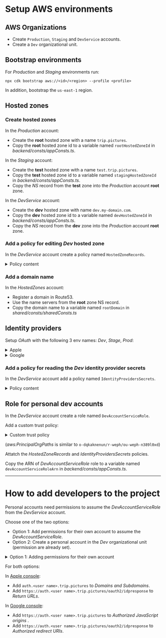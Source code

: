 # Setup AWS environments

## AWS Organizations
* Create `Production`, `Staging` and `DevService` accounts.
* Create a `Dev` organizational unit.

## Bootstrap environments

For *Production* and *Staging* environments run:

`npx cdk bootstrap aws://<id>/<region> --profile <profile>`

In addition, bootstrap the `us-east-1` region.

## Hosted zones

### Create hosted zones

In the *Production* account:
* Create the **root** hosted zone with a name `trip.pictures`.
* Copy the **root** hosted zone id to a variable named `rootHostedZoneId` in *backend/consts/appConsts.ts*.

In the *Staging* account:
* Create the **test** hosted zone with a name `test.trip.pictures`.
* Copy the **test** hosted zone id to a variable named `stagingHostedZoneId` in *backend/consts/appConsts.ts*.
* Copy the *NS* record from the **test** zone into the *Production* account **root** zone.

In the *DevService* account:
* Create the **dev** hosted zone with name `dev.my-domain.com`.
* Copy the **dev** hosted zone id to a variable named `devHostedZoneId` in *backend/consts/appConsts.ts*.
* Copy the *NS* record from the **dev** zone into the *Production* account **root** zone.

### Add a policy for editing *Dev* hosted zone

In the *DevService* account create a policy named `HostedZoneRecords`.

<details>
    <summary>Policy content</summary>

    {
        "Version": "2012-10-17",
        "Statement": [
            {
                "Effect": "Allow",
                "Action": "route53:ChangeResourceRecordSets",
                "Resource": "arn:aws:route53:::hostedzone/<DEV HOSTED ZONE ID>"
            },
            {
                "Effect": "Allow",
                "Action": "route53:ListHostedZonesByName",
                "Resource": "*"
            }
        ]
    }
</details>

### Add a domain name

In the *HostedZones* account:

* Register a domain in Route53.
* Use the name servers from the **root** zone NS record.
* Copy the domain name to a variable named `rootDomain` in *shared/consts/sharedConsts.ts*

## Identity providers

Setup *OAuth* with the following 3 env names: *Dev*, *Stage*, *Prod*:

<details>
<summary>Apple</summary>

1. Go to your [Apple developer account](https://developer.apple.com/account).
2. Go to *Certificates, Identifiers & Profiles* > *Identifiers*
3. Add a new identifier for each environment (*Dev*, *Stage*, *Prod*).
4. Choose *App IDs*.
5. Type *App*.
6. Description: `<app-name> <env>`.
7. Bundle ID: `<app-name><env>`.
8. Select *Sign In with Apple* checkbox.
9. *Continue* > *Register*.
10. Select *Service IDs* from the dropdown on the right.
11. Add new *Service ID*.
12. Description: `<app-name> <env>` (skip ENV for *Prod*).
13. Identifier: `<app-name>Website<env>`.
14. Write the identifier to variables `appleClientIdDev`, `appleClientIdStaging` and `appleClientIdProd` in *backend/consts/appConsts.ts*.
14. *Continue* > *Register*.
15. Choose again the service from the list.
16. Check *Sign in with Apple*, click *Configure*.
17. Add `auth.trip.pictures` to *Domains and Subdomains*.
18. Add `https://auth.trip.pictures/oauth2/idpresponse` to *Return URLs*.
19. *Continue* > *Save*.
20. Go to *Keys* and create new.
21. Key name: `<app-name><env>`.
22. Check *Sign in with Apple*, click *Configure*, choose the primary App ID.
23. *Save* > *Continue* > *Register* > *Download* > *Done*.
24. Copy the key ids to variables `appleKeyIdDev`, `appleKeyIdStaging` and `appleKeyIdProd` in *backend/consts/appConsts.ts*.
25. In the AWS accounts (*DevService*, *Staging* and *Production) add a string parameter to *Parameter store* (for *DevService* use a **secure** string) and put the downloaded private key in it.
26. Copy the name of the string parameter to a single variable named `applePrivateKeyParamName` in *backend/consts/appConsts.ts*.
</details>



<details>
<summary>Google</summary>

1. Go to [Credentials](https://console.cloud.google.com/apis/credentials) in *Google Cloud*.
2. Click *Create credentials* > *OAuth client ID*.
3. Select the *Web application* type.
4. Add `https://auth.trip.pictures` to *Authorized JavaScript origins* .
5. Add `https://auth.trip.pictures/oauth2/idpresponse` to *Authorized redirect URIs*.
6. Copy *Client ID* to variables named `googleClientIdDev`, `googleClientIdStaging` and `googleClientIdProd` in *backend/consts/appConsts.ts*.
7. In the AWS accounts (*DevService*, *Staging* and *Production*) add a string parameter to *Parameter store* (for *DevService* use a **secure** string) and put the *Client secret* in it.
8. Copy the name of the string parameter to a single variable named `googleClientSecretParamName` in *backend/consts/appConsts.ts*.
</details>

### Add a policy for reading the *Dev* identity provider secrets

In the *DevService* account add a policy named `IdentityProvidersSecrets`.

<details>
    <summary>Policy content</summary>

    {
      "Version": "2012-10-17",
      "Statement": [
          {
              "Effect": "Allow",
              "Action": "ssm:GetParameters",
              "Resource": [
                  "arn:aws:ssm:<region>:<account-id>:parameter/<google-client-secret-parameter-name>",
                  "arn:aws:ssm:<region>:<account-id>:parameter/<apple-private-key-parameter-name>"
              ]
          }
      ]
    }
</details>

## Role for personal dev accounts

In the *DevService* account create a role named `DevAccountServiceRole`.

Add a custom trust policy:

<details>
    <summary>Custom trust policy</summary>

    {
        "Version": "2012-10-17",
        "Statement": [
            {
                "Effect": "Allow",
                "Principal": {
                    "AWS": "*"
                },
                "Action": "sts:AssumeRole",
                "Condition": {
                    "ForAnyValue:StringLike": {
                        "aws:PrincipalOrgPaths": "<path-to-dev-organizational-unit>/*"
                    }
                }
            }
        ]
    }
</details>

(*aws:PrincipalOrgPaths* is similar to `o-dqkaknenun/r-weph/ou-weph-n389l0xd`)

Attatch the *HostedZoneRecords* and *IdentityProvidersSecrets* policies.

Copy the ARN of *DevAccountServiceRole* role to a variable named `devAccountServiceRoleArn` in *backend/consts/appConsts.ts*.

---

# How to add developers to the project

Personal accounts need permissions to assume the *DevAccountServiceRole* from the *DevService* account.

Choose one of the two options:

* Option 1: Add permissions for their own account to assume the *DevAccountServiceRole*.
* Option 2: Create a personal account in the *Dev* organizational unit (permission are already set).

<details>
    <summary>Option 1: Adding permissions for their own account</summary>

     {
        "Effect": "Allow",
        "Principal": {
            "AWS": "<ACCOUNT_ID>"
        },
        "Action": "sts:AssumeRole"
    }
</details>

For both options:

In [Apple console](https://developer.apple.com/account):
* Add `auth.<user name>.trip.pictures` to *Domains and Subdomains*.
* Add `https://auth.<user name>.trip.pictures/oauth2/idpresponse` to *Return URLs*.

In [Google console](https://console.cloud.google.com/apis/credentials):
* Add `https://auth.<user name>.trip.pictures` to *Authorized JavaScript origins* .
* Add `https://auth.<user name>.trip.pictures/oauth2/idpresponse` to *Authorized redirect URIs*.

